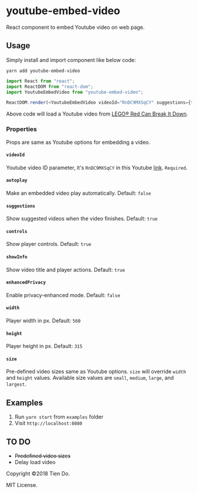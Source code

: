 # youtube-embed-video
React component to embed Youtube video on web page.

## Usage
Simply install and import component like below code:

`yarn add youtube-embed-video`

```js
import React from "react";
import ReactDOM from "react-dom";
import YoutubeEmbedVideo from "youtube-embed-video";

ReactDOM.render(<YoutubeEmbedVideo videoId="RnDC9MXSqCY" suggestions={false} />, document.getElementById("app"));
```

Above code will load a Youtube video from [LEGO® Red Can Break It Down](https://www.youtube.com/watch?v=RnDC9MXSqCY).

### Properties
Props are same as Youtube options for embedding a video.

#### `videoId`
Youtube video ID parameter, it's `RnDC9MXSqCY` in this Youtube [link](https://www.youtube.com/watch?v=RnDC9MXSqCY). `Required`.
#### `autoplay`
Make an embedded video play automatically. Default: `false`
#### `suggestions`
Show suggested videos when the video finishes. Default: `true`
#### `controls`
Show player controls. Default: `true`
#### `showInfo`
Show video title and player actions. Default: `true`
#### `enhancedPrivacy`
Enable privacy-enhanced mode. Default: `false`
#### `width`
Player width in px. Default: `560`
#### `height`
Player height in px. Default: `315`
#### `size`
Pre-defined video sizes same as Youtube options. `size` will override `width` and `height` values. Available size values are `small`, `medium`, `large`, and `largest`.

## Examples
1. Run `yarn start` from `examples` folder
2. Visit `http://localhost:8080`

## TO DO
- ~~Predefined video sizes~~
- Delay load video

Copyright ©2018 Tien Do.

MIT License.
